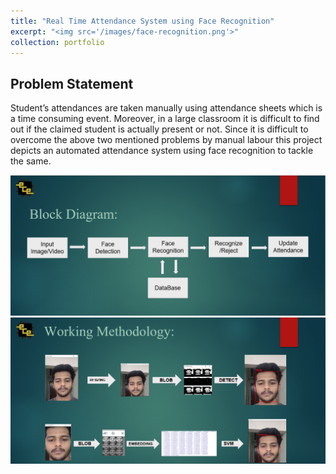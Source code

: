 ```yaml
---
title: "Real Time Attendance System using Face Recognition"
excerpt: "<img src='/images/face-recognition.png'>"
collection: portfolio
---
```


## Problem Statement
Student’s attendances are taken manually using attendance sheets which is a time consuming event. Moreover, in a large classroom it is difficult to find out if the claimed student is actually present or not. Since it is difficult to overcome the above two mentioned problems by manual labour this project depicts an automated attendance system using face recognition to tackle the same.


![Face_Recognition](/images/portfolio2-block-diagram.png)
![Working](/images/working-methodology.png)
